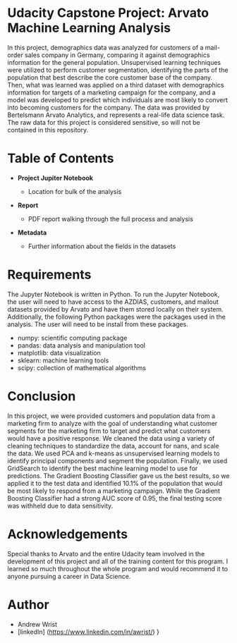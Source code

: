 # Udacity Capstone Project: Arvato Machine Learning Analysis

In this project, demographics data was analyzed for customers of a mail-order sales company in Germany, comparing it against demographics information for the general population. Unsupervised learning techniques were utilized to perform customer segmentation, identifying the parts of the population that best describe the core customer base of the company. Then, what was learned was applied on a third dataset with demographics information for targets of a marketing campaign for the company, and a model was developed to predict which individuals are most likely to convert into becoming customers for the company. The data was provided by Bertelsmann Arvato Analytics, and represents a real-life data science task. The raw data for this project is considered sensitive, so will not be contained in this repository. 

# Table of Contents

- **Project Jupiter Notebook**
	- Location for bulk of the analysis

- **Report**
	- PDF report walking through the full process and analysis

- **Metadata**
	- Further information about the fields in the datasets

# Requirements

The Jupyter Notebook is written in Python. To run the Jupyter Notebook, the user will need to have access to the AZDIAS, customers, and mailout datasets provided by Arvato and have them stored locally on their system. Additionally, the following Python packages were the packages used in the analysis. The user will need to be install from these packages.

- numpy: scientific computing package
- pandas: data analysis and manipulation tool
- matplotlib: data visualization
- sklearn: machine learning tools
- scipy: collection of mathematical algorithms

# Conclusion

In this project, we were provided customers and population data from a marketing firm to analyze with the goal of understanding what customer segments for the marketing firm to target and predict what customers would have a positive response. We cleaned the data using a variety of cleaning techniques to standardize the data, account for nans, and scale the data. We used PCA and k-means as unsupervised learning models to identify principal components and segment the population. Finally, we used GridSearch to identify the best machine learning model to use for predictions. The Gradient Boosting Classifier gave us the best results, so we applied it to the test data and identified 10.1% of the population that would be most likely to respond from a marketing campaign. While the Gradient Boosting Classifier had a strong AUC score of 0.95, the final testing score was withheld due to data sensitivity.

# Acknowledgements

Special thanks to Arvato and the entire Udacity team involved in the development of this project and all of the training content for this program. I learned so much throughout the whole program and would recommend it to anyone pursuing a career in Data Science.

# Author
- Andrew Wrist
- [linkedIn] (https://www.linkedin.com/in/awrist/) }
